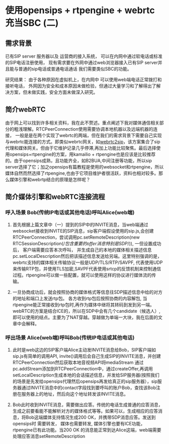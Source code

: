 # 使用opensips + rtpengine + webrtc 充当SBC (二)

## 需求背景
已有SIP server 服务器以及 运营商的接入系统， 可以在内网中通过软电话或标准的SIP电话注册使用， 现有需求要在外网中通过web浏览器接入已有SIP server并且能与普通的sip电话或普通电话通话 我们需要类似SBC的功能。

研究结果： 由于各种原因在虚拟机上，在内网中 可以使用web端电话正常拨打和接听电话， 外网因为安全和成本原因未做检验，但通过大量学习和了解得出了解决方案，但未做实践，安全方面未做深入研究。


## 简介webRTC

由于网上可以找到许多相关资料，我在此不赘述。重点阐述下我对媒体通信相关部分的粗浅理解。RTCPeerConnection使用需要协调本地机器以及远端机器的连接， 一般是是在两个实现了webrtc的两端，但在我们的需求背景下需要自己实现与webrtc能连接的方式。即类似webrtc网关，如[webrtc2sip](https://github.com/DoubangoTelecom/webrtc2sip)，该方案集合了sip代理和媒体网关。但由于它维护记录几乎停滞,再加上功能比较聚焦。最后选择使用opensips+rtpengine的方案，用kamailio + rtpengine也是应该是比较推荐的。由于opensips成熟，且功能齐全，如B2BUA,中间注册等功能，所以sip server选择了它；加之opensips有篇教程是使用的websocket和rtpengine，所以媒体自然而然选择了rtpengine,也由于它项目维护者很活跃，资料也相对较多。那么媒体引擎和webrtp结合的原理是怎样呢？ 

## 简介媒体引擎和webRTC连接流程

### 呼入场景 Bob(传统IP电话或其他电话)呼叫Alice(web端)

1. 首先根据上篇文章中（一）提到的SIP中的INVITE消息，当web端通过websocket接收到INVITE的SIP消息，sip客户端假设使用的sip.js,会创建RTCPeerConnection，尝试调用pc.setRemoteDescription(new RTCSessionDescription(/*包含重要的offer消息特别是SDP*/)), 一但设置成功后， 客户端需要应答本次呼叫， 并生成自己的本地的媒体相关描述信息pc.setLocalDescription然后把该描述信息发送给另端。这里特别强调的是， webrtc支持的媒体相关传输协议一般是UDP/TLS/RTP/SAVPF, 代表使用UDP来传输RTP包，并使用TLS加密,SAVPF代表使用srtcp的反馈机制来控制通信过程。rtpengine可以做一些配置，就可以使用这样的协议进行媒体流的传输。

2. 一旦协商成功后，就会按照协商的媒体格式等信息往SDP描述信息中给的对方的地址和端口上发送rtp包。 各方收到rtp包后按照协商的内容解包, 当rtpengine能正常接收到rtp包时,再作为媒体中继将其转码到发到另一端。 webRTC的方案是结合ICE的，所以在SDP中会有几个candidate（候选人）,即可以使用的结点。主要为了NAT穿越。穿越做为单端一大块，我在后面的文章中会解释。

### 呼出场景 Alice(web端)呼叫Bob(传统IP电话或其他电话)

1. 此时是web这边的SIP客户端Alice主动发INVITE消息给Bob，SIP客户端如sip.js有简单的调用API, invite()调用后会自己生成SIP的INVITE消息，并创建RTCPeerConnection然后获取本地音视频API将mediaStream 通过pc.addStream添加到RTCPeerConnection中，通过createOffer,再调用setLocalDescription生成本地的会话描述信息，并发给SIP服务器(按照我们的场景是先发给opensips代理然后opensips再发给真正的sip服务器），sip服务器通过INVITE消息中的contact字段找到要呼叫的账户Bob，查找该Bob注册在服务器上的地址，然后向这个地址转发该INVITE消息。
   
2. Bob此时收到INVITE消息，需要做出应答。传统的电话生成普通的应答消息，生成之前要看能不能解析对方的媒体格式等等。如果可以，生成相应的应答消息，将Bob这端媒体支持情况生成200 OK，并携带SDP消息应答。发送到opensips时 需要转发， 媒体也需要转发, 媒体引擎也要有ICE功能，rtpengine已有此功能。当200 OK 的消息能正常到达Alice这端，web端需要处理应答消息setRemoteDescription
